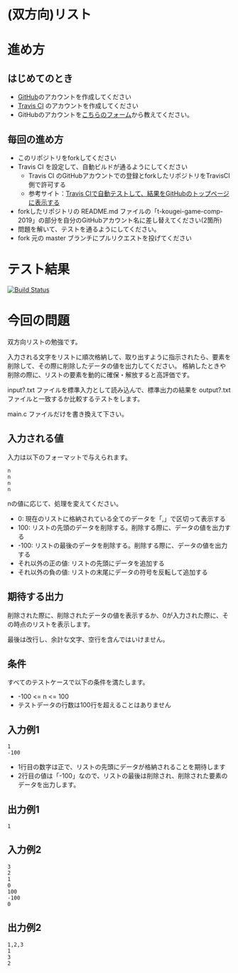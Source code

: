 # (双方向)リスト

# 進め方
## はじめてのとき
* [GitHub](https://github.com/)のアカウントを作成してください
* [Travis CI](https://travis-ci.com/) のアカウントを作成してください
* GitHubのアカウントを[こちらのフォーム](https://forms.gle/k5zoXyy4yAWNPz4KA)から教えてください。
## 毎回の進め方
* このリポジトリをforkしてください
* Travis CI を設定して、自動ビルドが通るようにしてください
   * Travis CI のGitHubアカウントでの登録とforkしたリポジトリをTravisCI側で許可する
   * 参考サイト：[Travis CIで自動テストして、結果をGitHubのトップページに表示する](https://qiita.com/hoshimado/items/4090d8e64beb8a7f95e1)
* forkしたリポジトリの README.md ファイルの「t-kougei-game-comp-2019」の部分を自分のGitHubアカウント名に差し替えてください(2箇所)
* 問題を解いて、テストを通るようにしてください。
* fork 元の master ブランチにプルリクエストを投げてください

# テスト結果

[![Build Status](https://travis-ci.com/yasu2520/04_doubly_linked_list.svg?branch=master)](https://travis-ci.com/yasu2520/04_doubly_linked_list)

# 今回の問題

双方向リストの勉強です。

入力される文字をリストに順次格納して、取り出すように指示されたら、要素を削除して、その際に削除したデータの値を出力してください。
格納したときや削除の際に、リストの要素を動的に確保・解放すると高評価です。

input?.txt ファイルを標準入力として読み込んで、標準出力の結果を output?.txt ファイルと一致するか比較するテストをします。

main.c ファイルだけを書き換えて下さい。

## 入力される値
入力は以下のフォーマットで与えられます。
~~~
n
n
n
n
~~~

nの値に応じて、処理を変えてください。
* 0: 現在のリストに格納されている全てのデータを「,」で区切って表示する
* 100: リストの先頭のデータを削除する。削除する際に、データの値を出力する
* -100: リストの最後のデータを削除する。削除する際に、データの値を出力する
* それ以外の正の値: リストの先頭にデータを追加する
* それ以外の負の値: リストの末尾にデータの符号を反転して追加する

## 期待する出力

削除された際に、削除されたデータの値を表示するか、0が入力された際に、その時点のリストを表示します。

最後は改行し、余計な文字、空行を含んではいけません。

## 条件
すべてのテストケースで以下の条件を満たします。
* -100 <= n <= 100
* テストデータの行数は100行を超えることはありません

## 入力例1
~~~
1
-100
~~~
* 1行目の数字は正で、リストの先頭にデータが格納されることを期待します
* 2行目の値は「-100」なので、リストの最後は削除され、削除された要素のデータを出力します。

## 出力例1
~~~
1
~~~

## 入力例2
~~~
3
2
1
0
100
-100
0
~~~

## 出力例2
~~~
1,2,3
1
3
2
~~~
